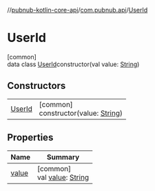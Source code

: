 //[pubnub-kotlin-core-api](../../../index.md)/[com.pubnub.api](../index.md)/[UserId](index.md)

# UserId

[common]\
data class [UserId](index.md)constructor(val value: [String](https://kotlinlang.org/api/latest/jvm/stdlib/kotlin/-string/index.html))

## Constructors

| | |
|---|---|
| [UserId](-user-id.md) | [common]<br>constructor(value: [String](https://kotlinlang.org/api/latest/jvm/stdlib/kotlin/-string/index.html)) |

## Properties

| Name | Summary |
|---|---|
| [value](value.md) | [common]<br>val [value](value.md): [String](https://kotlinlang.org/api/latest/jvm/stdlib/kotlin/-string/index.html) |
